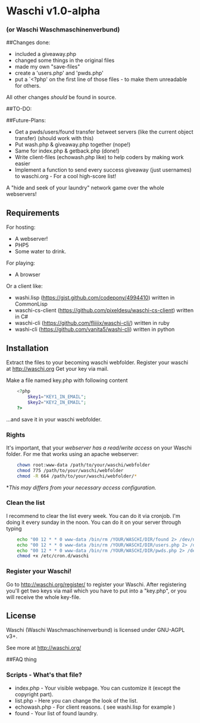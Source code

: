 # Waschi v1.0-alpha
### (or Waschi Waschmaschinenverbund)

##Changes done:
- included a giveaway.php
- changed some things in the original files
- made my own "save-files"
- create a 'users.php' and 'pwds.php'
- put a `<?php' on the first line of those files - to make them unreadable for others.

All other changes *should* be found in source. 

##TO-DO:


##Future-Plans:
- Get a pwds/users/found transfer betweet servers (like the current object transfer) (should work with this)
- Put wash.php & giveaway.php together (nope!)
- Same for index.php & getback.php (done!)
- Write client-files (echowash.php like) to help coders by making work easier
- Implement a function to send every success giveaway (just usernames) to waschi.org - For a cool high-score list!

A "hide and seek of your laundry" network game over the whole webservers!

## Requirements
For hosting:
- A webserver!
- PHP5
- Some water to drink.

For playing:
- A browser

Or a client like:
- washi.lisp (https://gist.github.com/codepony/4994410) written in CommonLisp
- waschi-cs-client (https://github.com/pixeldesu/waschi-cs-client) written in C#
- waschi-cli (https://github.com/fliiiix/waschi-cli/) written in ruby
- washi-cli (https://github.com/vanita5/washi-cli) written in python

## Installation

Extract the files to your becoming waschi webfolder.
Register your waschi at http://waschi.org
Get your key via mail.

Make a file named key.php with following content 
```php
	<?php
		$key1="KEY1_IN_EMAIL";
		$key2="KEY2_IN_EMAIL";
	?>
```
...and save it in your waschi webfolder.

### Rights
It's important, that your *webserver has a read/write access* on your Waschi folder.
For me that works using an apache webserver:

```bash
	chown root:www-data /path/to/your/waschi/webfolder
	chmod 775 /path/to/your/waschi/webfolder
	chmod -R 664 /path/to/your/waschi/webfolder/*
```


**This may differs from your necessary access configuration.*


### Clean the list
I recommend to clear the list every week. You can do it via cronjob. I'm doing it every sunday in the noon.
You can do it on your server through typing 

```bash
	echo "00 12 * * 0 www-data /bin/rm /YOUR/WASCHI/DIR/found 2> /dev/null" >> /etc/cron.d/waschi
	echo "00 12 * * 0 www-data /bin/rm /YOUR/WASCHI/DIR/users.php 2> /dev/null" >> /etc/cron.d/waschi
	echo "00 12 * * 0 www-data /bin/rm /YOUR/WASCHI/DIR/pwds.php 2> /dev/null" >> /etc/cron.d/waschi
	chmod +x /etc/cron.d/waschi
```

### Register your Waschi!
Go to http://waschi.org/register/ to register your Waschi. After registering you'll get two keys via mail which you have to put into a "key.php", or you will receive the whole key-file.



## License
Waschi (Waschi Waschmaschinenverbund) is licensed under GNU-AGPL v3+.


See more at http://waschi.org/



##FAQ thing

### Scripts - What's that file?
- index.php - Your visible webpage. You can customize it (except the copyright part).
- list.php - Here you can change the look of the list.
- echowash.php - For client reasons. ( see washi.lisp for example )
- found - Your list of found laundry. 

